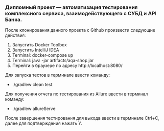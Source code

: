 ### Дипломный проект — автоматизация тестирования комплексного сервиса, взаимодействующего с СУБД и API Банка.

После клонирования данного проекта с Github произвести следующие действия:

1. Запустить Docker Toolbox
2. Запустить IntelliJ IDEA
3. Terminal: docker-compose up
4. Terminal: java -jar artifacts/aqa-shop.jar
5. Перейти в браузере по адресу http://localhost:8080/

Для запуска тестов в терминале ввести команду:
- ./gradlew clean test

Для получения отчета по тестирования из Allure ввести в терминал команду:
- ./gradlew allureServe

После завершения тестирования для выхода ввести в терминале Ctrl+C, далее для подтверждения нажать Y.
